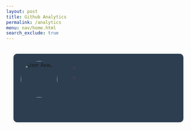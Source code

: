 ```yaml
---
layout: post 
title: Github Analytics
permalink: /analytics
menu: nav/home.html
search_exclude: true
---
```

<style>
    .container {
        display: flex;
        justify-content: center;
        width: 100%;
        max-width: 1200px;
        padding: 20px;
        box-sizing: border-box;
    }
    .profile {
        display: flex;
        align-items: flex-start;
        max-width: 800px;
        width: 100%;
        background-color: #2c3e50;
        padding: 20px;
        border-radius: 10px;
        box-shadow: 0 0 10px rgba(0, 0, 0, 0.1);
    }
    .left-side {
        display: flex;
        flex-direction: column;
        align-items: flex-start;
        margin-right: 20px;
    }
    .avatar {
        border-radius: 50%;
        width: 100px;
        height: 100px;
        margin-bottom: 20px;
    }
    .details {
        line-height: 1.5;
        margin-left: 20px; /* Add margin to push details to the right */
    }
    .commits {
        margin-top: 20px;
    }
    .clickable {
        cursor: pointer; /* Change cursor to pointer */
        background-color: #3c3e50; /* Light blue background */
        border: 1px solid #2c3e50; /* Border to match .profile color */
        padding: 5px;
        border-radius: 5px; /* Rounded corners */
        transition: background-color 0.3s ease; /* Smooth transition for hover effect */
    }
    .clickable:hover {
        background-color: #5c3e50; /* Slightly darker blue on hover */
        box-shadow: 0 0 5px rgba(0, 0, 0, 0.2); /* Add a subtle shadow on hover */
    }
    .modal {
        display: none;
        position: fixed;
        z-index: 1;
        left: 0;
        top: 0;
        width: 100%;
        height: 100%;
        overflow: auto;
        background-color: rgba(0,0,0,0.4); /* Semi-transparent black background */
        padding-top: 60px;
    }
    .modal-content {
        background-color: #3c4e60; /* Same background color as .profile */
        margin: 5% auto;
        padding: 20px;
        border: 1px solid #888;
        width: 80%;
        border-radius: 10px; /* Rounded corners */
        box-shadow: 0 0 10px rgba(255, 0, 0, 0.5); /* Red shadow for alert effect */
    }
    .close {
        color: #aaa;
        float: right;
        font-size: 28px;
        font-weight: bold;
    }
    .close:hover,
    .close:focus {
        color: black;
        text-decoration: none;
        cursor: pointer;
    }
</style>

<!-- Modal Structure -->
<div id="dataModal" class="modal">
    <div class="modal-content">
        <span class="close">&times;</span>
        <pre id="modalData"></pre>
    </div>
</div>

<!-- Analytics Page -->
<div class="container">
    <div id="profile" class="profile">
        <div class="left-side">
            <img id="avatar" class="avatar" src="" alt="User Avatar">
            <p id="username"></p>
        </div>
        <div class="details">
            <p id="profile-url"></p>
            <p id="issues-count" class="clickable"></p>
            <p id="commits-count"></p>
            <p id="prs-count" class="clickable"></p>
            <p id="repos-url"></p> <!-- Added for public repos link -->
            <p id="public-repos"></p>
            <p id="public-gists"></p>
            <p id="followers"></p>
            <p id="following"></p>
        </div>
    </div>
</div>

<script type="module">
    import { pythonURI, fetchOptions } from '{{ site.baseurl }}/assets/js/api/config.js';

    // URLs to fetch profile links, user data, and commits
    const profileLinksUrl = `${pythonURI}/api/analytics/github/user/profile_links`;
    const userProfileUrl = `${pythonURI}/api/analytics/github/user`;
    const commitsUrl = `${pythonURI}/api/analytics/github/user/commits`;
    const prsUrl = `${pythonURI}/api/analytics/github/user/prs`;
    const issuesUrl = `${pythonURI}/api/analytics/github/user/issues`;

    async function fetchData() {
        try {
            // Define the fetch requests
            const profileLinksRequest = fetch(profileLinksUrl, fetchOptions);
            const userProfileRequest = fetch(userProfileUrl, fetchOptions);
            const commitsRequest = fetch(commitsUrl, fetchOptions);
            const prsRequest = fetch(prsUrl, fetchOptions);
            const issuesRequest = fetch(issuesUrl, fetchOptions);

            // Run all fetch requests concurrently
            const [profileLinksResponse, userProfileResponse, commitsResponse, prsResponse, issuesResponse] = await Promise.all([
                profileLinksRequest,
                userProfileRequest,
                commitsRequest,
                prsRequest,
                issuesRequest
            ]);

            // Check for errors in the responses
            if (!profileLinksResponse.ok) {
                throw new Error('Failed to fetch profile links: ' + profileLinksResponse.statusText);
            }
            if (!userProfileResponse.ok) {
                throw new Error('Failed to fetch user profile: ' + userProfileResponse.statusText);
            }
            if (!commitsResponse.ok) {
                throw new Error('Failed to fetch commits: ' + commitsResponse.statusText);
            }
            if (!prsResponse.ok) {
                throw new Error('Failed to fetch pull requests: ' + prsResponse.statusText);
            }
            if (!issuesResponse.ok) {
                throw new Error('Failed to fetch issues: ' + issuesResponse.statusText);
            }

            // Parse the JSON data
            const profileLinks = await profileLinksResponse.json();
            const userProfile = await userProfileResponse.json();
            const commitsData = await commitsResponse.json();
            const prsData = await prsResponse.json();
            const issuesData = await issuesResponse.json();

            // Extract commits count
            const commitsCount = commitsData.total_commit_contributions || 'N/A';
            const prsArray = prsData.pull_requests || [];
            const prsCount = prsArray.length || 0;
            const issuesArray = issuesData.issues || [];
            const issuesCount = issuesArray.length || 0;

            // Extract relevant information from the user profile data
            const username = userProfile.login || 'N/A';
            const profileUrl = profileLinks.profile_url || 'N/A';
            const avatarUrl = userProfile.avatar_url || '';
            const publicReposUrl = profileLinks.repos_url || 'N/A';  // Added for repos URL
            const publicRepos = userProfile.public_repos || 'N/A';
            const publicGists = userProfile.public_gists || 'N/A';
            const followers = userProfile.followers || 'N/A';
            const following = userProfile.following || 'N/A';

            // Update the HTML elements with the data
            document.getElementById('avatar').src = avatarUrl;
            document.getElementById('username').textContent = `Username: ${username}`;
            document.getElementById('profile-url').innerHTML = `Profile URL: <a href="${profileUrl}" target="_blank">${profileUrl}</a>`;  // Added link to profile URL
            document.getElementById('public-repos').textContent = `Public Repos: ${publicRepos}`;
            document.getElementById('public-gists').textContent = `Public Gists: ${publicGists}`;
            document.getElementById('followers').textContent = `Followers: ${followers}`;
            document.getElementById('following').textContent = `Following: ${following}`;
            document.getElementById('commits-count').textContent = `Commits: ${commitsCount}`;
            document.getElementById('prs-count').textContent = `Pull Requests: ${prsCount}`;
            document.getElementById('issues-count').textContent = `Issues: ${issuesCount}`;

            // Add click event listeners to log data to console
            document.getElementById('prs-count').addEventListener('click', () => {
                showModal(prsArray);
            });

            document.getElementById('issues-count').addEventListener('click', () => {
                showModal(issuesArray);
            });
        } catch (error) {
            console.error('Error fetching data:', error);
        }
    }

    // Function to convert JSON data to a string with clickable links
        function jsonToHtml(json) {
            const jsonString = JSON.stringify(json, null, 2);
            const urlPattern = /(https?:\/\/[^\s]+)/g;
            return jsonString.replace(urlPattern, '<a href="$1" target="_blank">$1</a>');
        }

    // Function to show modal with data
    function showModal(data) {
        const modal = document.getElementById('dataModal');
        const modalData = document.getElementById('modalData');
        const closeBtn = document.getElementsByClassName('close')[0];

        modalData.innerHTML = jsonToHtml(data);
        modal.style.display = 'block';

        closeBtn.onclick = function() {
            modal.style.display = 'none';
        }

        window.onclick = function(event) {
            if (event.target == modal) {
                modal.style.display = 'none';
            }
        }
    }

    // Call the fetchData function to initiate the requests
    fetchData();
</script>